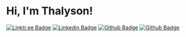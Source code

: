 # Hi, I'm Thalyson!

[![Linktr.ee Badge](https://img.shields.io/badge/-linktree-000?style=flat-square&logo=Linktree&logoColor=white&link)](https://linktr.ee/thalysonalmeida)
[![Linkedin Badge](https://img.shields.io/badge/-Linkedin-000?style=flat-square&logo=Linkedin&logoColor=white&link)](https://www.linkedin.com/in/thalysonalmeida)
[![Github Badge](https://img.shields.io/badge/-Github-000?style=flat-square&logo=Github&logoColor=white&link)](https://github.com/Thalyalm)
[![Github Badge](https://img.shields.io/badge/-YouTube-000?style=flat-square&logo=Youtube&logoColor=white&link)](https://www.youtube.com/channel/UCaVZsGZxyP1JgZCzfKpNzZg)
